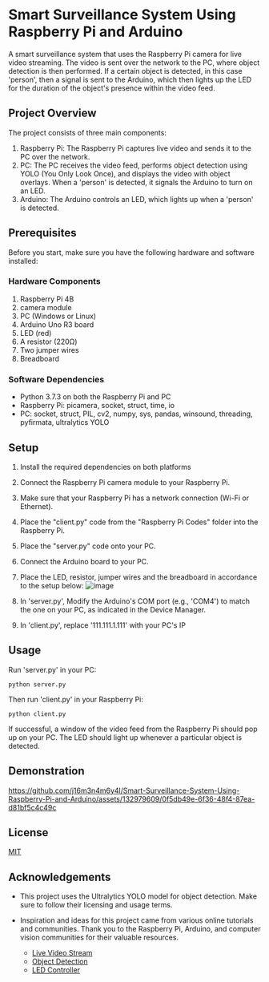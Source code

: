 # Smart Surveillance System Using Raspberry Pi and Arduino

A smart surveillance system that uses the Raspberry Pi camera for live video streaming. The video is sent over the network to the PC, where object detection is then performed. If a certain object is detected, in this case 'person', then a signal is sent to the Arduino, which then lights up the LED for the duration of the object's presence within the video feed.


## Project Overview
The project consists of three main components:

1. Raspberry Pi: The Raspberry Pi captures live video and sends it to the PC over the network.
2. PC: The PC receives the video feed, performs object detection using YOLO (You Only Look Once), and displays the video with object overlays. When a 'person' is detected, it signals the Arduino to turn on an LED.
3. Arduino: The Arduino controls an LED, which lights up when a 'person' is detected.

## Prerequisites
Before you start, make sure you have the following hardware and software installed:
### Hardware Components
1. Raspberry Pi 4B
2. camera module
3. PC (Windows or Linux)
4. Arduino Uno R3 board
5. LED (red)
6. A resistor (220Ω)
7. Two jumper wires
8. Breadboard
### Software Dependencies
- Python 3.7.3 on both the Raspberry Pi and PC
- Raspberry Pi: picamera, socket, struct, time, io
- PC: socket, struct, PIL, cv2, numpy, sys, pandas, winsound, threading, pyfirmata, ultralytics YOLO

## Setup
1. Install the required dependencies on both platforms
2. Connect the Raspberry Pi camera module to your Raspberry Pi.
3. Make sure that your Raspberry Pi has a network connection (Wi-Fi or Ethernet).
4. Place the "client.py" code from the "Raspberry Pi Codes" folder into the Raspberry Pi.
5. Place the "server.py" code onto your PC.
6. Connect the Arduino board to your PC.
7. Place the LED, resistor, jumper wires and the breadboard in accordance to the setup below: ![image](https://github.com/j16m3n4m6y4l/Smart-Surveillance-System-Using-Raspberry-Pi-and-Arduino/assets/132979609/5ab4da69-cfb6-463d-a395-787800257889)

9. In 'server.py', Modify the Arduino's COM port (e.g., 'COM4') to match the one on your PC, as indicated in the Device Manager.
10. In 'client.py', replace '111.111.1.111' with your PC's IP

## Usage
Run 'server.py' in your PC:
```
python server.py
```

Then run 'client.py' in your Raspberry Pi:
```
python client.py
```
If successful, a window of the video feed from the Raspberry Pi should pop up on your PC. The LED should light up whenever a particular object is detected.

## Demonstration


https://github.com/j16m3n4m6y4l/Smart-Surveillance-System-Using-Raspberry-Pi-and-Arduino/assets/132979609/0f5db49e-6f36-48f4-87ea-d81bf5c4c49c


## License

[MIT](https://choosealicense.com/licenses/mit/)

## Acknowledgements
- This project uses the Ultralytics YOLO model for object detection. Make sure to follow their licensing and usage terms.
- Inspiration and ideas for this project came from various online tutorials and communities. Thank you to the Raspberry Pi, Arduino, and computer vision communities for their valuable resources.

  - [Live Video Stream](https://github.com/Arijit1080/Live-Video-Stream-from-Raspberry-Pi-Camera-over-the-Network)
  - [Object Detection](https://github.com/freedomwebtech/yolov8-opencv-win11)
  - [LED Controller](https://github.com/Chando0185/led_controller_python_arduino)
